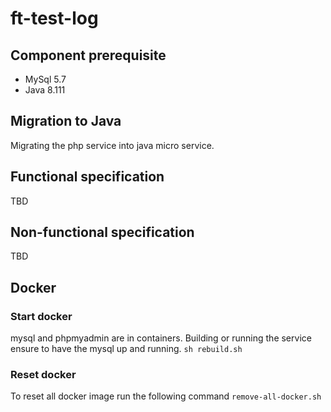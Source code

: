 # ft-test-log

## Component prerequisite
* MySql 5.7
* Java 8.111

## Migration to Java
Migrating the php service into java micro service.

## Functional specification
TBD

## Non-functional specification
TBD

## Docker
### Start docker
mysql and phpmyadmin are in containers. Building or running the service ensure to have the mysql up and running.
`sh rebuild.sh`
### Reset docker
To reset all docker image run the following command
`remove-all-docker.sh`